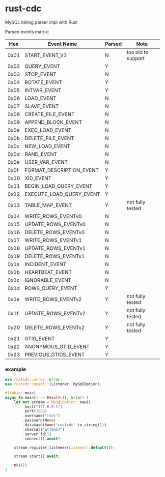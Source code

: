# rust-cdc

MySQL binlog parser impl with Rust

Parsed events matrix:

| Hex  | Event Name               | Parsed | Note               |
| ---- | ------------------------ |--------|--------------------|
| 0x01 | START_EVENT_V3           | N      | too old to support |
| 0x02 | QUERY_EVENT              | Y      |                    |
| 0x03 | STOP_EVENT               | N      |                    |
| 0x04 | ROTATE_EVENT             | Y      |                    |
| 0x05 | INTVAR_EVENT             | Y      |                    |
| 0x06 | LOAD_EVENT               | N      |                    |
| 0x07 | SLAVE_EVENT              | N      |                    |
| 0x08 | CREATE_FILE_EVENT        | N      |                    |
| 0x09 | APPEND_BLOCK_EVENT       | N      |                    |
| 0x0a | EXEC_LOAD_EVENT          | N      |                    |
| 0x0b | DELETE_FILE_EVENT        | N      |                    |
| 0x0c | NEW_LOAD_EVENT           | N      |                    |
| 0x0d | RAND_EVENT               | N      |                    |
| 0x0e | USER_VAR_EVENT           | N      |                    |
| 0x0f | FORMAT_DESCRIPTION_EVENT | Y      |                    |
| 0x10 | XID_EVENT                | Y      |                    |
| 0x11 | BEGIN_LOAD_QUERY_EVENT   | Y      |                    |
| 0x12 | EXECUTE_LOAD_QUERY_EVENT | Y      |                    |
| 0x13 | TABLE_MAP_EVENT          | Y      | not fully tested   |
| 0x14 | WRITE_ROWS_EVENTv0       | N      |                    |
| 0x15 | UPDATE_ROWS_EVENTv0      | N      |                    |
| 0x16 | DELETE_ROWS_EVENTv0      | N      |                    |
| 0x17 | WRITE_ROWS_EVENTv1       | N      |                    |
| 0x18 | UPDATE_ROWS_EVENTv1      | N      |                    |
| 0x19 | DELETE_ROWS_EVENTv1      | N      |                    |
| 0x1a | INCIDENT_EVENT           | N      |                    |
| 0x1b | HEARTBEAT_EVENT          | N      |                    |
| 0x1c | IGNORABLE_EVENT          | N      |                    |
| 0x1d | ROWS_QUERY_EVENT         | Y      |                    |
| 0x1e | WRITE_ROWS_EVENTv2       | Y      | not fully tested   |
| 0x1f | UPDATE_ROWS_EVENTv2      | Y      | not fully tested   |
| 0x20 | DELETE_ROWS_EVENTv2      | Y      | not fully tested   |
| 0x21 | GTID_EVENT               | Y      |                    |
| 0x22 | ANONYMOUS_GTID_EVENT     | Y      |                    |
| 0x23 | PREVIOUS_GTIDS_EVENT     | Y      |                    |

### example

```rust
use rustcdc::error::Error;
use rustcdc::mysql::{Listener, MySqlOption};

#[tokio::main]
async fn main() -> Result<(), Error> {
    let mut stream = MySqlOption::new()
        .host("127.0.0.1")
        .port(3556)
        .username("root")
        .password(None)
        .database(Some("rustcdc".to_string()))
        .charset("utf8mb4")
        .server_id(5)
        .connect().await?;

    stream.register_listener(Listener::default());

    stream.start().await;

    Ok(())
}
```
